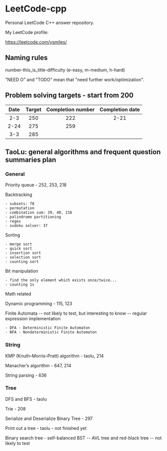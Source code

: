 # LeetCode-cpp

Personal LeetCode C++ answer repository.

My LeetCode profile:

https://leetcode.com/ysmiles/

## Naming rules

number-this_is_title-difficulty (e-easy, m-medium, h-hard)

"NEED O" and "TODO" mean that "need further work/optimization".

## Problem solving targets - start from 200

|  Date  |  Target  | Completion number | Completion date |
|:------:|:--------:|:-----------------:|:---------------:|
|  2-3   |   250    |        222        |       2-21      |
|  2-24  |   275    |        259        |                 |
|  3-3   |   285    |                   |                 |

## TaoLu: general algorithms and frequent question summaries plan

### General

Priority queue - 252, 253, 218

Backtracking

    - subsets: 78
    - permutation
    - combination sum: 39, 40, 216
    - palindrome partitioning
    - regex
    - sudoku solver: 37

Sorting

    - merge sort
    - quick sort
    - insertion sort
    - selection sort
    - counting sort


Bit manipulation

    - find the only element which exists once/twice...
    - counting 1s

Math related

Dynamic programming - 115, 123

Finite Automata -- not likely to test, but interesting to know -- regular expression implementation

    - DFA - Deterministic Finite Automaton
    - NFA - Nondeterministic Finite Automaton

### String

KMP (Knuth–Morris–Pratt) algorithm - taolu, 214

Manacher’s algorithm - 647, 214

String parsing - 636

### Tree

DFS and BFS - taolu

Trie - 208

Serialize and Deserialize Binary Tree - 297

Print out a tree - taolu - not finished yet

Binary search tree - self-balanced BST -- AVL tree and red-black tree -- not likely to test
